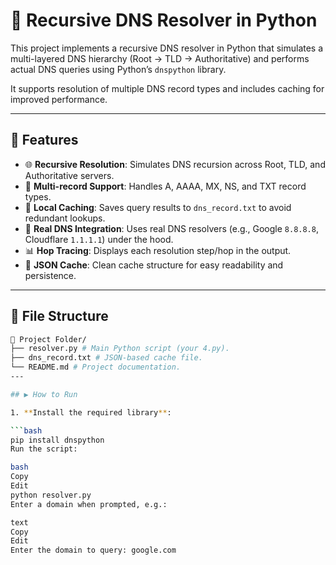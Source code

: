 # 🧠 Recursive DNS Resolver in Python

This project implements a recursive DNS resolver in Python that simulates a multi-layered DNS hierarchy (Root → TLD → Authoritative) and performs actual DNS queries using Python’s `dnspython` library.

It supports resolution of multiple DNS record types and includes caching for improved performance.

---

## 🔧 Features

- 🌐 **Recursive Resolution**: Simulates DNS recursion across Root, TLD, and Authoritative servers.
- 📌 **Multi-record Support**: Handles A, AAAA, MX, NS, and TXT record types.
- 🧠 **Local Caching**: Saves query results to `dns_record.txt` to avoid redundant lookups.
- 🔄 **Real DNS Integration**: Uses real DNS resolvers (e.g., Google `8.8.8.8`, Cloudflare `1.1.1.1`) under the hood.
- 📊 **Hop Tracing**: Displays each resolution step/hop in the output.
- 💾 **JSON Cache**: Clean cache structure for easy readability and persistence.

---

## 📂 File Structure
```bash
📂 Project Folder/
├── resolver.py # Main Python script (your 4.py).
├── dns_record.txt # JSON-based cache file.
└── README.md # Project documentation.
---

## ▶️ How to Run

1. **Install the required library**:

```bash
pip install dnspython
Run the script:

bash
Copy
Edit
python resolver.py
Enter a domain when prompted, e.g.:

text
Copy
Edit
Enter the domain to query: google.com
